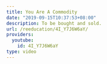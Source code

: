 ```yaml
---
title: You Are A Commodity
date: "2019-09-15T10:37:53+08:00"
description: To be bought and sold.
url: /reeducation/4I_Y7J6W6aY/
providers:
  youtube:
    id: 4I_Y7J6W6aY
type: video
---
```

